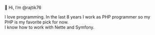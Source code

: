 👋 Hi, I’m @rajtik76

I love programming. In the last 8 years I work as PHP programmer so my PHP is my favorite pick for now.
<br>I know how to work with Nette and Symfony.

